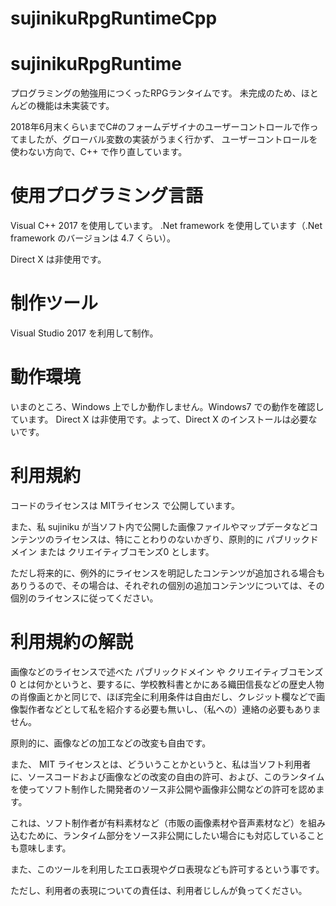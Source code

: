 # sujinikuRpgRuntimeCpp
# sujinikuRpgRuntime
プログラミングの勉強用につくったRPGランタイムです。
未完成のため、ほとんどの機能は未実装です。

2018年6月末くらいまでC#のフォームデザイナのユーザーコントロールで作ってましたが、グローバル変数の実装がうまく行かず、
ユーザーコントロールを使わない方向で、C++ で作り直しています。

# 使用プログラミング言語
Visual C++ 2017 を使用しています。
.Net framework を使用しています（.Net framework のバージョンは 4.7 くらい）。

Direct X は非使用です。

# 制作ツール
Visual Studio 2017 を利用して制作。

# 動作環境
いまのところ、Windows 上でしか動作しません。Windows7 での動作を確認しています。
Direct X は非使用です。よって、Direct X のインストールは必要ないです。

# 利用規約
コードのライセンスは MITライセンス で公開しています。

また、私 sujiniku が当ソフト内で公開した画像ファイルやマップデータなどコンテンツのライセンスは、特にことわりのないかぎり、原則的に パブリックドメイン または クリエイティブコモンズ0 とします。

ただし将来的に、例外的にライセンスを明記したコンテンツが追加される場合もありうるので、その場合は、それぞれの個別の追加コンテンツについては、その個別のライセンスに従ってください。

# 利用規約の解説 
画像などのライセンスで述べた パブリックドメイン や クリエイティブコモンズ0 とは何かというと、要するに、学校教科書とかにある織田信長などの歴史人物の肖像画とかと同じで、ほぼ完全に利用条件は自由だし、クレジット欄などで画像製作者などとして私を紹介する必要も無いし、（私への）連絡の必要もありません。

原則的に、画像などの加工などの改変も自由です。

また、 MIT ライセンスとは、どういうことかというと、私は当ソフト利用者に、ソースコードおよび画像などの改変の自由の許可、および、このランタイムを使ってソフト制作した開発者のソース非公開や画像非公開などの許可を認めます。

これは、ソフト制作者が有料素材など（市販の画像素材や音声素材など）を組み込むために、ランタイム部分をソース非公開にしたい場合にも対応していることも意味します。

また、このツールを利用したエロ表現やグロ表現なども許可するという事です。

ただし、利用者の表現についての責任は、利用者じしんが負ってください。
